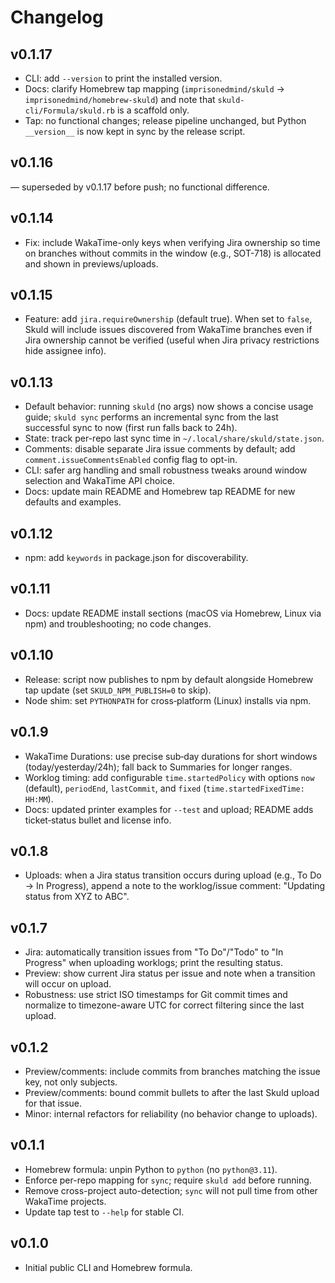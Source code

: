 # Changelog

## v0.1.17
- CLI: add `--version` to print the installed version.
- Docs: clarify Homebrew tap mapping (`imprisonedmind/skuld` → `imprisonedmind/homebrew-skuld`) and note that `skuld-cli/Formula/skuld.rb` is a scaffold only.
- Tap: no functional changes; release pipeline unchanged, but Python `__version__` is now kept in sync by the release script.

## v0.1.16
— superseded by v0.1.17 before push; no functional difference.

## v0.1.14
- Fix: include WakaTime-only keys when verifying Jira ownership so time on branches without commits in the window (e.g., SOT-718) is allocated and shown in previews/uploads.

## v0.1.15
- Feature: add `jira.requireOwnership` (default true). When set to `false`, Skuld will include issues discovered from WakaTime branches even if Jira ownership cannot be verified (useful when Jira privacy restrictions hide assignee info).


## v0.1.13
- Default behavior: running `skuld` (no args) now shows a concise usage guide; `skuld sync` performs an incremental sync from the last successful sync to now (first run falls back to 24h).
- State: track per-repo last sync time in `~/.local/share/skuld/state.json`.
- Comments: disable separate Jira issue comments by default; add `comment.issueCommentsEnabled` config flag to opt-in.
- CLI: safer arg handling and small robustness tweaks around window selection and WakaTime API choice.
- Docs: update main README and Homebrew tap README for new defaults and examples.


## v0.1.12
- npm: add `keywords` in package.json for discoverability.

## v0.1.11
- Docs: update README install sections (macOS via Homebrew, Linux via npm) and troubleshooting; no code changes.

## v0.1.10
- Release: script now publishes to npm by default alongside Homebrew tap update (set `SKULD_NPM_PUBLISH=0` to skip).
- Node shim: set `PYTHONPATH` for cross‑platform (Linux) installs via npm.

## v0.1.9
- WakaTime Durations: use precise sub‑day durations for short windows (today/yesterday/24h); fall back to Summaries for longer ranges.
- Worklog timing: add configurable `time.startedPolicy` with options `now` (default), `periodEnd`, `lastCommit`, and `fixed` (`time.startedFixedTime: HH:MM`).
- Docs: updated printer examples for `--test` and upload; README adds ticket‑status bullet and license info.

## v0.1.8
- Uploads: when a Jira status transition occurs during upload (e.g., To Do → In Progress), append a note to the worklog/issue comment: "Updating status from XYZ to ABC".


## v0.1.7
- Jira: automatically transition issues from "To Do"/"Todo" to "In Progress" when uploading worklogs; print the resulting status.
- Preview: show current Jira status per issue and note when a transition will occur on upload.
- Robustness: use strict ISO timestamps for Git commit times and normalize to timezone-aware UTC for correct filtering since the last upload.


## v0.1.2
- Preview/comments: include commits from branches matching the issue key, not only subjects.
- Preview/comments: bound commit bullets to after the last Skuld upload for that issue.
- Minor: internal refactors for reliability (no behavior change to uploads).

## v0.1.1
- Homebrew formula: unpin Python to `python` (no `python@3.11`).
- Enforce per-repo mapping for `sync`; require `skuld add` before running.
- Remove cross-project auto-detection; `sync` will not pull time from other WakaTime projects.
- Update tap test to `--help` for stable CI.

## v0.1.0
- Initial public CLI and Homebrew formula.
